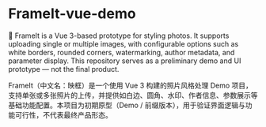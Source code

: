 # FrameIt-vue-demo
📘 FrameIt is a Vue 3-based prototype for styling photos. It supports uploading single or multiple images, with configurable options such as white borders, rounded corners, watermarking, author metadata, and parameter display. This repository serves as a preliminary demo and UI prototype — not the final product.

FrameIt（中文名：映框）是一个使用 Vue 3 构建的照片风格处理 Demo 项目，支持单张或多张照片的上传，并提供如白边、圆角、水印、作者信息、参数展示等基础功能配置。本项目为初期原型（Demo / 前缀版本），用于验证界面逻辑与功能可行性，不代表最终产品形态。
